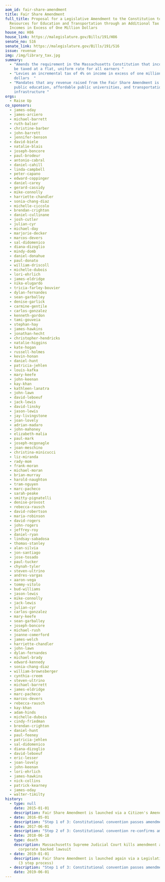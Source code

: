 ```yaml
---
aom_id: fair-share-amendment
title: Fair Share Amendment
full_title: Proposal for a Legislative Amendment to the Constitution to Provide
  Resources for Education and Transportation through an Additional Tax on
  Incomes in Excess of One Million Dollars
house_no: H86
house_link: https://malegislature.gov/Bills/191/H86
senate_no: S16
senate_link: https://malegislature.gov/Bills/191/S16
issue: revenue
img: /img/library_tax.jpg
summary:
  - "Amends the requirement in the Massachusetts Constitution that income must
    be taxed at a flat, uniform rate for all earners "
  - "Levies an incremental tax of 4% on income in excess of one million
    dollars  "
  - "Mandates that any revenue raised from the Fair Share Amendment is spent on
    public education, affordable public universities, and transportation
    infrastructure "
orgs:
  - Raise Up
co_sponsors:
  - james-oday
  - james-arciero
  - michael-barrett
  - ruth-balser
  - christine-barber
  - john-barrett
  - jennifer-benson
  - david-biele
  - natalie-blais
  - joseph-boncore
  - paul-brodeur
  - antonio-cabral
  - daniel-cahill
  - linda-campbell
  - peter-capano
  - edward-coppinger
  - daniel-carey
  - gerard-cassidy
  - mike-connolly
  - harriette-chandler
  - sonia-chang-diaz
  - michelle-ciccolo
  - brendan-crighton
  - daniel-cullinane
  - josh-cutler
  - julian-cyr
  - michael-day
  - marjorie-decker
  - marcos-devers
  - sal-didomenico
  - diana-dizoglio
  - mindy-domb
  - daniel-donahue
  - paul-donato
  - william-driscoll
  - michelle-dubois
  - lori-ehrlich
  - james-eldridge
  - nika-elugardo
  - tricia-farley-bouvier
  - dylan-fernandes
  - sean-garballey
  - denise-garlick
  - carmine-gentile
  - carlos-gonzalez
  - kenneth-gordon
  - tami-gouveia
  - stephan-hay
  - james-hawkins
  - jonathan-hecht
  - christopher-hendricks
  - natalie-higgins
  - kate-hogan
  - russell-holmes
  - kevin-honan
  - daniel-hunt
  - patricia-jehlen
  - louis-kafka
  - mary-keefe
  - john-keenan
  - kay-khan
  - kathleen-lanatra
  - john-lawn
  - david-leboeuf
  - jack-lewis
  - david-linsky
  - jason-lewis
  - jay-livingstone
  - joan-lovely
  - adrian-madaro
  - john-mahoney
  - elizabeth-malia
  - paul-mark
  - joseph-mcgonagle
  - joan-meschino
  - christina-minicucci
  - liz-miranda
  - rady-mom
  - frank-moran
  - michael-moran
  - brian-murray
  - harold-naughton
  - tram-nguyen
  - marc-pacheco
  - sarah-peake
  - smitty-pignatelli
  - denise-provost
  - rebecca-rausch
  - david-robertson
  - maria-robinson
  - david-rogers
  - john-rogers
  - jeffrey-roy
  - daniel-ryan
  - lindsay-sabadosa
  - thomas-stanley
  - alan-silvia
  - jon-santiago
  - jose-tosado
  - paul-tucker
  - chynah-tyler
  - steven-ultrino
  - andres-vargas
  - aaron-vega
  - tommy-vitolo
  - bud-williams
  - jason-lewis
  - mike-connolly
  - jack-lewis
  - julian-cyr
  - carlos-gonzalez
  - mary-keefe
  - sean-garballey
  - joseph-boncore
  - michael-rush
  - joanne-comerford
  - james-welch
  - harriette-chandler
  - john-lawn
  - dylan-fernandes
  - michael-brady
  - edward-kennedy
  - sonia-chang-diaz
  - william-brownsberger
  - cynthia-creem
  - steven-ultrino
  - michael-barrett
  - james-eldridge
  - marc-pacheco
  - marcos-devers
  - rebecca-rausch
  - kay-khan
  - adam-hinds
  - michelle-dubois
  - cindy-friedman
  - brendan-crighton
  - daniel-hunt
  - paul-feeney
  - patricia-jehlen
  - sal-didomenico
  - diana-dizoglio
  - david-leboeuf
  - eric-lesser
  - joan-lovely
  - john-keenan
  - lori-ehrlich
  - james-hawkins
  - nick-collins
  - patrick-kearney
  - james-oday
  - walter-timilty
history:
  - type: null
    date: 2015-01-01
    description: Fair Share Amendment is launched via a Citizen's Amendment (3 step process)
  - date: 2016-05-01
    description: "Step 1 of 3: Constitutional convention passes amendment"
  - date: 2017-06-01
    description: "Step 2 of 3: Constitutional convention re-confirms amendment "
  - date: 2018-06-18
    type: death
    description: Massachusetts Supreme Judicial Court kills amendment after a
      corporate backed lawsuit
  - date: 2019-01-01
    description: Fair Share Amendment is launched again via a Legislative Amendment
      (3 step process)
  - description: "Step 1 of 3: Constitutional convention passes amendment"
    date: 2019-06-01
---
```

